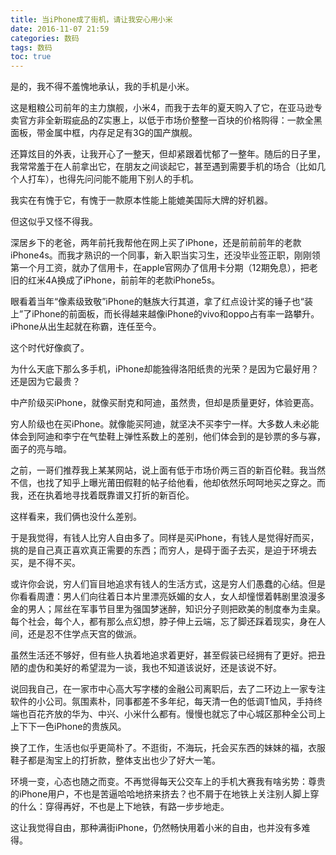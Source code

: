 ```yaml
---
title: 当iPhone成了街机，请让我安心用小米
date: 2016-11-07 21:59
categories: 数码
tags: 数码
toc: true
---
```

是的，我不得不羞愧地承认，我的手机是小米。

这是粗粮公司前年的主力旗舰，小米4，而我于去年的夏天购入了它，在亚马逊专卖官方非全新瑕疵品的Z实惠上，以低于市场价整整一百块的价格购得：一款全黑面板，带金属中框，内存足足有3G的国产旗舰。

还算炫目的外表，让我开心了一整天，但却紧跟着忧郁了一整年。随后的日子里，我常常羞于在人前拿出它，在朋友之间谈起它，甚至遇到需要手机的场合（比如几个人打车），也得先问问能不能用下别人的手机。

我实在有愧于它，有愧于一款原本性能上能媲美国际大牌的好机器。

但这似乎又怪不得我。

深居乡下的老爸，两年前托我帮他在网上买了iPhone，还是前前前年的老款iPhone4s。而我才熟识的一个同事，新入职当实习生，还没毕业签正职，刚刚领第一个月工资，就办了信用卡，在apple官网办了信用卡分期（12期免息），把老旧的红米4A换成了iPhone，前前年的老款iPhone5s。

眼看着当年“像素级致敬”iPhone的魅族大行其道，拿了红点设计奖的锤子也“装上”了iPhone的前面板，而长得越来越像iPhone的vivo和oppo占有率一路攀升。iPhone从出生起就在称霸，连任至今。

这个时代好像疯了。

为什么天底下那么多手机，iPhone却能独得洛阳纸贵的光荣？是因为它最好用？还是因为它最贵？

中产阶级买iPhone，就像买耐克和阿迪，虽然贵，但却是质量更好，体验更高。

穷人阶级也在买iPhone。就像能买阿迪，就坚决不买李宁一样。大多数人未必能体会到阿迪和李宁在气垫鞋上弹性系数上的差别，他们体会到的是钞票的多与寡，面子的亮与暗。

之前，一哥们推荐我上某某网站，说上面有低于市场价两三百的新百伦鞋。我当然不信，也找了知乎上曝光莆田假鞋的帖子给他看，他却依然乐呵呵地买之穿之。而我，还在执着地寻找着既靠谱又打折的新百伦。

这样看来，我们俩也没什么差别。

于是我觉得，有钱人比穷人自由多了。同样是买iPhone，有钱人是觉得好而买，挑的是自己真正喜欢真正需要的东西；而穷人，是碍于面子去买，是迫于环境去买，是不得不买。

或许你会说，穷人们盲目地追求有钱人的生活方式，这是穷人们愚蠢的心结。但是你看看周遭：男人们向往着日本片里漂亮妖媚的女人，女人却憧憬着韩剧里浪漫多金的男人；屌丝在军事节目里为强国梦迷醉，知识分子则把欧美的制度奉为圭臬。每个社会，每个人，都有那么点幻想，脖子伸上云端，忘了脚还踩着现实，身在人间，还是忍不住学点天宫的做派。

虽然生活还不够好，但有些人执着地追求着更好，甚至假装已经拥有了更好。把丑陋的虚伪和美好的希望混为一谈，我也不知道该说好，还是该说不好。

说回我自己，在一家市中心高大写字楼的金融公司离职后，去了二环边上一家专注软件的小公司。氛围素朴，同事都差不多年纪，每天清一色的低调T恤风，手持终端也百花齐放的华为、中兴、小米什么都有。慢慢也就忘了中心城区那种全公司上上下下一色iPhone的贵族风。

换了工作，生活也似乎更简朴了。不逛街，不海玩，托会买东西的妹妹的福，衣服鞋子都是淘宝上的打折款，整体支出也少了好大一笔。

环境一变，心态也随之而变。不再觉得每天公交车上的手机大赛我有啥劣势：尊贵的iPhone用户，不也是苦逼哈哈地挤来挤去？也不屑于在地铁上关注别人脚上穿的什么：穿得再好，不也是上下地铁，有路一步步地走。

这让我觉得自由，那种满街iPhone，仍然畅快用着小米的自由，也并没有多难得。
